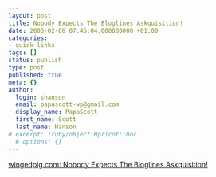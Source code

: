 ```yaml
---
layout: post
title: Nobody Expects The Bloglines Askquisition!
date: 2005-02-08 07:45:04.000000000 +01:00
categories:
- quick links
tags: []
status: publish
type: post
published: true
meta: {}
author:
  login: shanson
  email: papascott-wp@gmail.com
  display_name: PapaScott
  first_name: Scott
  last_name: Hanson
# excerpt: !ruby/object:Hpricot::Doc
  # options: {}
---
```

<p><a title="well, in this case everybody did" href="http://www.wingedpig.com/archives/000191.html">wingedpig.com: Nobody Expects The Bloglines Askquisition!</a></p>
